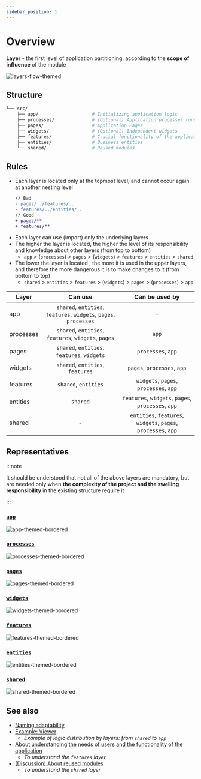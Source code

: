 ```yaml
---
sidebar_position: 1
---
```


# Overview

**Layer** - the first level of application partitioning, according to the **scope of influence** of the module

![layers-flow-themed](/img/layers_flow.png)

## Structure

```sh
└── src/
    ├── app/                    # Initializing application logic
    ├── processes/              # (Optional) Application processes running over pages
    ├── pages/                  # Application Pages
    ├── widgets/                # (Optional) Independent widgets
    ├── features/               # Crucial functionality of the application
    ├── entities/               # Business entities
    └── shared/                 # Reused modules
```

## Rules

- Each layer is located only at the topmost level, and cannot occur again at another nesting level

    ```diff
    // Bad
    - pages/../features/..
    - features/../entities/..
    // Good
    + pages/**
    + features/**
    ```

<!-- use: https://www.tablesgenerator.com/markdown_tables# -->

- Each layer can use (import) only the underlying layers
- The higher the layer is located, the higher the level of its responsibility and knowledge about other layers (from top to bottom)
  - `app` > (`processes`) > `pages` > (`widgets`) > `features` > `entities` > `shared`
- The lower the layer is located , the more it is used in the upper layers, and therefore the more dangerous it is to make changes to it (from bottom to top)
  - `shared` > `entities` > `features` > (`widgets`) > `pages` > (`processes`) > `app`

| Layer     |                              Can use                              |                         Can be used by                         |
|-----------|:-----------------------------------------------------------------:|:--------------------------------------------------------------:|
| app       | `shared`, `entities`, `features`, `widgets`, `pages`, `processes` |                                -                               |
| processes |        `shared`, `entities`, `features`, `widgets`, `pages`       |                              `app`                             |
| pages     |            `shared`, `entities`, `features`, `widgets`            |                       `processes`, `app`                       |
| widgets   |                  `shared`, `entities`, `features`                 |                   `pages`, `processes`, `app`                  |
| features  |                        `shared`, `entities`                       |             `widgets`, `pages`, `processes`, `app`             |
| entities  |                              `shared`                             |       `features`, `widgets`, `pages`, `processes`, `app`       |
| shared    |                                 -                                 | `entities`, `features`, `widgets`, `pages`, `processes`, `app` |

## Representatives

<!-- I left the phrases in the comments, in case we decide to return them -->

:::note

It should be understood that not all of the above layers are mandatory, but are needed only when **the complexity of the project and the swelling responsibility** in the existing structure require it

:::

### [`app`][refs-app]

<!-- **Initializing logic of the application** -->

![app-themed-bordered](/img/layers/app.png)

### [`processes`][refs-processes]

<!-- **Application business processes that manage pages** -->

![processes-themed-bordered](/img/layers/processes.png)

### [`pages`][refs-pages]

![pages-themed-bordered](/img/layers/pages.png)

### [`widgets`][refs-widgets]

![widgets-themed-bordered](/img/layers/widgets.png)

### [`features`][refs-features]

<!-- **Parts of the application functionality** -->

![features-themed-bordered](/img/layers/features.png)

### [`entities`][refs-entities]

<!-- **Business Entities** -->

![entities-themed-bordered](/img/layers/entities.png)

### [`shared`][refs-shared]

<!-- **Reused modules, without binding to business logic** -->

![shared-themed-bordered](/img/layers/shared.png)

## See also

- [Naming adaptability][refs-naming-adaptability]
- [Example: Viewer][refs-example-viewer]
  - *Example of logic distribution by layers: from `shared` to `app`*
- [About understanding the needs of users and the functionality of the application][refs-needs]
  - *To understand the `features` layer*
- [(Discussion) About reused modules][disc-sharing]
  - *To understand the `shared` layer*

[refs-naming-adaptability]: /docs/concepts/naming-adaptability
[refs-needs]: /docs/concepts/needs-driven

[refs-low-coupling]: /docs/concepts/low-coupling
[refs-example-viewer]: /docs/guides/examples/auth

[refs-app]: /docs/reference/layers/app
[refs-processes]: /docs/reference/layers/processes
[refs-pages]: /docs/reference/layers/pages
[refs-widgets]: /docs/reference/layers/widgets
[refs-features]: /docs/reference/layers/features
[refs-entities]: /docs/reference/layers/entities
[refs-shared]: /docs/reference/layers/shared

[refs-segments]: /docs/reference/segments
[refs-segments--ui]: /docs/reference/segments#ui
[refs-segments--model]: /docs/reference/segments#model
[refs-segments--lib]: /docs/reference/segments#lib
[refs-segments--api]: /docs/reference/segments#api
[refs-segments--config]: /docs/reference/segments#config

[disc-sharing]: https://github.com/feature-sliced/documentation/discussions/14
